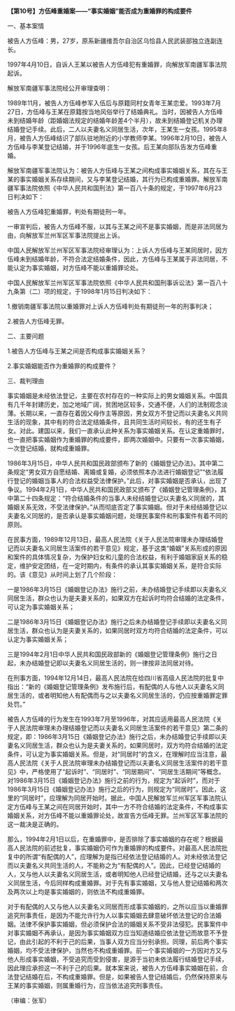 **【第10号】方伍峰重婚案——“事实婚姻”能否成为重婚罪的构成要件**

一、基本案情

被告人方伍峰：男，27岁，原系新疆维吾尔自治区乌恰县人民武装部独立连副连长。

1997年4月10日，自诉人王某以被告人方伍峰犯有重婚罪，向解放军南疆军事法院起诉。

解放军南疆军事法院经公开审理查明：

1989年11月，被告人方伍峰参军入伍后与原籍同村女青年王某恋爱。1993年7月27日，方伍峰与王某在原籍按当地风俗举行了结婚典礼。当时，因被告人方伍峰未到结婚年龄（距婚姻法规定的结婚年龄差4个半月），故未到结婚登记机关办理结婚登记手续。此后，二人以夫妻名义同居生活，次年，王某生一女孩。1995年8月，被告人方伍峰结识了部队驻地附近的小学教师李某。1996年2月10日，被告人方伍峰与李某登记结婚，并于1996年底生一女孩。后王某向部队告发方伍峰重婚。

解放军南疆军事法院认为：被告人方伍峰与王某之间构成事实婚姻关系，其在与王某的事实婚姻关系存续期间，又与李某登记结婚，其行为已构成重婚罪。解放军南疆军事法院依照《中华人民共和国刑法》第一百八十条的规定，于1997年6月23日判决如下：

被告人方伍峰犯重婚罪，判处有期徒刑一年。

一审宣判后，被告人方伍峰不服，以其与王某之间不是事实婚姻，而是非法同居为由，向解放军兰州军区军事法院提出上诉。

中国人民解放军兰州军区军事法院经审理认为：上诉人方伍峰与王某同居时，因方伍峰未到结婚年龄，不符合法定结婚条件，因此，方伍峰与王某属于非法同居，不能认定为事实婚姻，对方伍峰不能以重婚罪论处。

中国人民解放军兰州军区军事法院依照《中华人民共和国刑事诉讼法》第一百八十九条第（二）项的规定，于1998年1月15日判决如下：

1.撤销南疆军事法院以重婚罪对上诉人方伍峰判处有期徒刑一年的刑事判决；

2.被告人方伍峰无罪。

二、主要问题

1.被告人方伍峰与王某之间是否构成事实婚姻关系？

2.事实婚姻能否作为重婚罪的构成要件？

三、裁判理由

事实婚姻是未经依法登记，主要在农村存在的一种实际上的男女婚姻关系。中国具有几千年封建历史，加之地域广阔，贫困地区较多，交通不便，人们的法制观念淡薄。长期以来，一直存在着因父母作主等原因，男女双方不登记而以夫妻名义共同生活的现象，其中有的符合法定结婚条件，且共同生活时间较长，有的还生有子女。对此。建国以来，我们一直承认此种关系为事实婚姻关系。在认定重婚罪时，也一直把事实婚姻作为重婚罪的构成要件，即两次婚姻中。只要有一次事实婚姻，一次登记结婚，就构成重婚罪。

1986年3月15日，中华人民共和国民政部颁布了新的《婚姻登记办法》。其中第二条规定“男女双方自愿结婚、离婚或复婚，必须依照本办法进行婚姻登记”“依法履行登记的婚姻当事人的合法权益受法律保护。”此后，对事实婚姻是否承认，出现了争议。1994年2月1日，中华人民共和国民政部又颁布了《婚姻登记管理条例》，其中第二十四条规定：“符合结婚条件的当事人未经结婚登记以夫妻名义同居的，其婚姻关系无效，不受法律保护。”从而彻底否定了事实婚姻。但对于未经结婚登记以夫妻名义同居的，是否承认是事实婚姻问题，处理民事案件和刑事案件有着不同的原则。

在民事方面，1989年12月13日，最高人民法院《关于人民法院审理未办理结婚登记而以夫妻名义同居生活案件的若干意见》规定，基于这类“婚姻”关系形成的原因和案件的具体情况复杂，为保护妇女和儿童的合法权益，有利于婚姻家庭关系的稳定，维护安定团结，在一定时期内，有条件的承认其事实婚姻关系，是符合实际的。该《意见》从时间上划了几个阶段：

一是1986年3月15日《婚姻登记办法》施行之前，未办结婚登记手续即以夫妻名义同居生活，群众也认为是夫妻关系的，如果双方在起诉时均符合结婚的法定条件，可认定为事实婚姻关系；

二是1986年3月15日《婚姻登记办法》施行之后未办结婚登记手续即以夫妻名义同居生活，群众也认为是夫妻关系的，如果同居时双方均符合结婚的法定条件，可以认定为事实婚姻关系；

三是1994年2月1日中华人民共和国民政部新的《婚姻登记管理条例》施行之日起，未办结婚登记即以夫妻名义同居生活的，则一律按非法同居对待。

在刑事方面，1994年12月14日，最高人民法院在给四川省高级人民法院的批复中指出：“新的《婚姻登记管理条例》发布施行后，有配偶的人与他人以夫妻名义同居生活的，或者明知他人有配偶而与之以夫妻名义同居生活的，仍应按重婚罪定罪处罚。”

被告人方伍峰的行为发生在1993年7月至1996年，对其应适用最高人民法院《关于人民法院审理未办理结婚登记而以夫妻名义同居生活案件的若干意见》第二条的规定，即：1986年3月15日《婚姻登记办法》施行之后，未办结婚登记手续即以夫妻名义同居生活，群众也认为是夫妻关系的，如果同居时，双方均符合结婚的法定条件，可认定为事实婚姻关系。但是，对“同居时”的含义，在理解时应当注意，最高人民法院《关于人民法院审理未办结婚登记而以夫妻名义同居生活案件的若干意见》中，严格使用了“起诉时”、“同居时”、“同居期间”、“同居生活期间”等概念。对1986年3月15日《婚姻登记办法》施行之前的行为，规定为“起诉时”，而对于1986年3月15日《婚姻登记办法》施行之后的行为，则规定为“同居时”。因此，这里的“同居时”，应理解为同居开始时。据此，中国人民解放军兰州军区军事法院认定方伍峰与王某之间在同居开始时，其中一方不符合结婚的法定条件，不构成事实婚姻关系，对方伍峰不能以重婚罪论处，故宣告方伍峰无罪。兰州军区军事法院的这一裁决是正确的。

那么，1994年2月1日以后，在重婚罪中，是否排除了事实婚姻的存在呢？根据最高人民法院的前述批复，事实婚姻仍可作为重婚罪的构成要件。对最高人民法院批复中的所谓“有配偶的人”，应理解为是指已经依法登记结婚的人。对未经依法登记而以夫妻名义共同生活的人，不能称之为“有配偶的人”。因此，已经登记结婚的人，又与他人以夫妻名义同居生活，或者明知他人已经登记结婚，还与之以夫妻名义同居生活，今后同样构成重婚罪。对于先有事实婚姻，又与他人登记结婚和两次及两次以上均是事实婚姻的，则依法不构成重婚罪。

对于有配偶的人又与他人以夫妻名义同居而形成事实婚姻的，之所以应当以重婚罪追究刑事责任，是因为不能允许行为人以事实婚姻去肆意破坏依法登记的合法婚姻。法律不保护事实婚姻，但必须保护合法的婚姻关系不受非法侵犯。民事案件中对事实婚姻不再承认，是因为事实婚姻双方应当知道结婚应依法登记而故意不予登记，由此引起的不利于己的后果，当事人双方应当分别承担。同理，前后两个事实婚姻，均不受法律保护，当然也不构成重婚罪。前一个事实婚姻的一方因对方又与他人形成事实婚姻，不受追究而受到侵害，是源于当初未依法履行结婚登记手续，因此理应承担这一不利于己的后果。就本案来说，被告人方伍峰事实婚姻在前，合法登记结婚在后，不构成重婚罪。但是，如果被告人登记结婚后，仍然保持原来与王某的事实婚姻，则属重婚行为，应当依法追究刑事责任。

（审编：张军）